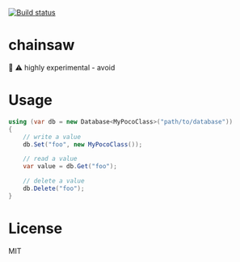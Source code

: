 [![Build status](https://ci.appveyor.com/api/projects/status/0re5ptmhiv3f4sy1?svg=true)](https://ci.appveyor.com/project/richorama/chainsaw)

# chainsaw
:evergreen_tree: :warning: highly experimental - avoid

# Usage

```c#
using (var db = new Database<MyPocoClass>("path/to/database"))
{
    // write a value
    db.Set("foo", new MyPocoClass());

    // read a value
    var value = db.Get("foo");

    // delete a value
    db.Delete("foo");
}

```

# License

MIT
